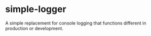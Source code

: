 # simple-logger
A simple replacement for console logging that functions different in production or development.
